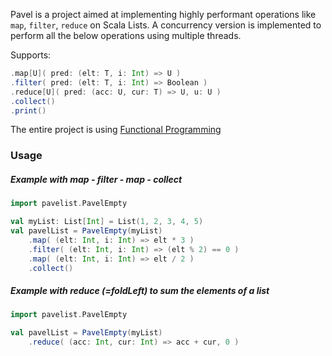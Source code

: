 
Pavel is a project aimed at implementing highly performant operations like `map`, `filter`, `reduce` on Scala Lists.
A concurrency version is implemented to perform all the below operations using multiple threads.

Supports:

```scala
.map[U]( pred: (elt: T, i: Int) => U )
.filter( pred: (elt: T, i: Int) => Boolean )
.reduce[U]( pred: (acc: U, cur: T) => U, u: U )
.collect()
.print()
```

The entire project is using [Functional Programming](https://fr.wikipedia.org/wiki/Functional_Programming)

### Usage

##### Example with map - filter - map - collect

```scala
import pavelist.PavelEmpty

val myList: List[Int] = List(1, 2, 3, 4, 5)
val pavelList = PavelEmpty(myList)
    .map( (elt: Int, i: Int) => elt * 3 )
    .filter( (elt: Int, i: Int) => (elt % 2) == 0 )
    .map( (elt: Int, i: Int) => elt / 2 )
    .collect()
```

##### Example with reduce (=foldLeft) to sum the elements of a list
```scala
import pavelist.PavelEmpty

val pavelList = PavelEmpty(myList)
    .reduce( (acc: Int, cur: Int) => acc + cur, 0 )
```

